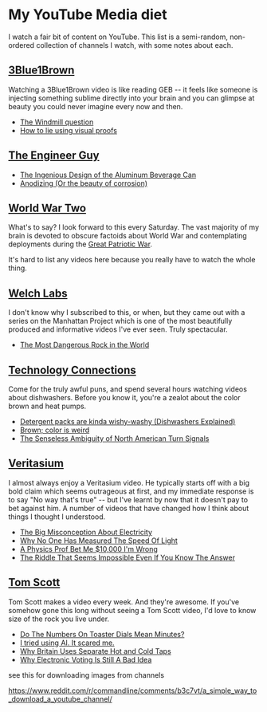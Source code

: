 # My YouTube Media diet

I watch a fair bit of content on YouTube. This list 
is a semi-random, non-ordered collection of channels I
watch, with some notes about each. 


## [ 3Blue1Brown ](https://www.youtube.com/@3blue1brown)

Watching a 3Blue1Brown video is like reading GEB -- it 
feels like someone is injecting something sublime directly
into your brain and you can glimpse at beauty you could
never imagine every now and then.

- [The Windmill question](https://www.youtube.com/watch?v=M64HUIJFTZM)
- [How to lie using visual proofs](https://www.youtube.com/watch?v=VYQVlVoWoPY&t=961s)

## [The Engineer Guy](https://www.youtube.com/@engineerguyvideo)

- [The Ingenious Design of the Aluminum Beverage Can ](https://www.youtube.com/watch?v=hUhisi2FBuw)
- [Anodizing (Or the beauty of corrosion) ](https://www.youtube.com/watch?v=3ZhVOy-ytJY)


## [World War Two](https://www.youtube.com/@WorldWarTwo)

What's to say? I look forward to this every Saturday. 
The vast majority of my brain is devoted to obscure factoids
about World War and contemplating deployments during the
[Great Patriotic War](https://en.wikipedia.org/wiki/Great_Patriotic_War_(term)). 

It's hard to list any videos here because you really 
have to watch the whole thing. 


## [Welch Labs](https://www.youtube.com/@WelchLabsVideo)

I don't know why I subscribed to this, or when, but they
came out with a series on the Manhattan Project which is one
of the most beautifully produced and informative videos I've
ever seen. Truly spectacular.

- [The Most Dangerous Rock in the World](https://www.youtube.com/watch?v=y-FuqptTZow)


## [Technology Connections](https://www.youtube.com/@TechnologyConnections)

Come for the truly awful puns, and spend several hours
watching videos about dishwashers. Before you know it, 
you're a zealot about the color brown and heat pumps. 

- [Detergent packs are kinda wishy-washy (Dishwashers Explained)](https://www.youtube.com/watch?v=_rBO8neWw04)
- [Brown; color is weird ](https://www.youtube.com/watch?v=wh4aWZRtTwU)
- [The Senseless Ambiguity of North American Turn Signals](https://www.youtube.com/watch?v=O1lZ9n2bxWA)

## [Veritasium](https://www.youtube.com/@veritasium)

I almost always enjoy a Veritasium video. He typically
starts off with a big bold claim which seems outrageous at 
first, and my immediate response is to say "No way that's
true" -- but I've learnt by now that it doesn't pay to bet
against him. A number of videos that have changed how 
I think about things I thought I understood.


- [The Big Misconception About Electricity](https://www.youtube.com/watch?v=bHIhgxav9LY)
- [Why No One Has Measured The Speed Of Light ](https://www.youtube.com/watch?v=pTn6Ewhb27k)
- [A Physics Prof Bet Me $10,000 I'm Wrong](https://www.youtube.com/watch?v=yCsgoLc_fzI)
- [The Riddle That Seems Impossible Even If You Know The Answer](https://www.youtube.com/watch?v=iSNsgj1OCLA)


## [Tom Scott](https://www.youtube.com/@TomScottGo)

Tom Scott makes a video every week. And they're awesome. 
If you've somehow gone this long without seeing a Tom Scott
video, I'd love to know size of the rock you live under.

- [Do The Numbers On Toaster Dials Mean Minutes?](https://www.youtube.com/watch?v=gN_PK5pXmIY)
- [I tried using AI. It scared me.](https://www.youtube.com/watch?v=jPhJbKBuNnA)
- [Why Britain Uses Separate Hot and Cold Taps ](https://www.youtube.com/watch?v=HfHgUu_8KgA)
- [Why Electronic Voting Is Still A Bad Idea ](https://www.youtube.com/watch?v=LkH2r-sNjQs)


see this for downloading images from channels

https://www.reddit.com/r/commandline/comments/b3c7vt/a_simple_way_to_download_a_youtube_channel/